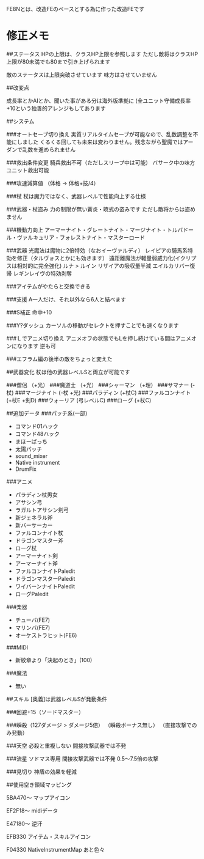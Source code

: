 FE8Nとは、改造FEのベースとする為に作った改造FEです

# 修正メモ

##ステータス
HPの上限は、クラスHP上限を参照します
ただし敵将はクラスHP上限が80未満でも80まで引き上げられます

敵のステータスは上限突破させています
味方はさせていません

##改変点

成長率とかAIとか、聞いた事がある分は海外版準拠に
(全ユニット守備成長率+10という独善的アレンジもしてあります

##システム

###オートセーブ切り換え
実質リアルタイムセーブが可能なので、乱数調整を不能にしました
くるくる回しても未来は変わりません。残念ながら聖魔ではアーダンで乱数を進められません

###救出条件変更
騎兵救出不可（ただしスリープ中は可能）
バサーク中の味方ユニット救出可能

###攻速減算値
（体格 → 体格+技/4）

###杖
杖は魔力ではなく、武器レベルで性能向上する仕様

###武器・杖盗み
力の制限が無い蒼炎・暁式の盗みです
ただし敵将からは盗めません

###機動力向上
アーマーナイト・グレートナイト・マージナイト・トルバドール・ヴァルキュリア・フォレストナイト・マスターロード

###武器
光魔法は魔物に2倍特効（なおイーヴァルディ）
レイピアの騎馬系特効を修正（タルヴォスとかにも効きます）
遠距離魔法が軽量弱威力化(イクリプスは相対的に完全強化)
ルナ > ルイン
リザイアの吸収量半減
エイルカリバー復帰
レギンレイヴの特効剥奪

###アイテムがやたらと交換できる

###支援
A一人だけ、それ以外なら6人と結べます

###S補正
命中+10

###Y?ダッシュ
カーソルの移動がセレクトを押すことでも速くなります

###Ｌでアニメ切り換え
アニメオフの状態でもLを押し続けている間はアニメオンになります
逆も可


###エフラム編の後半の敵をちょっと変えた

##武器変化
杖は他の武器レベルSと両立が可能です

###僧侶
（+光）
###魔道士
（+光）
###シャーマン
（+理）
###サマナー
(-杖)
###マージナイト
(-杖 +光)
###パラディン
(+杖C)
###ファルコンナイト
(+杖E +剣D)
###ウォーリア
(弓レベルC)
###ローグ
(+杖C)

##追加データ
###パッチ系(一部)
* コマンド01ハック
* コマンド48ハック
* まほーぱっち
* 太陽パッチ
* sound_mixer
* Native instrument 
* DrumFix

###アニメ
* パラディン杖男女
* アサシン弓
* ラガルトアサシン剣弓
* 新ジェネラル斧
* 新バーサーカー
* ファルコンナイト杖
* ドラゴンマスター斧
* ローグ杖
* アーマーナイト剣
* アーマーナイト斧
* ファルコンナイトPaledit
* ドラゴンマスターPaledit
* ワイバーンナイトPaledit
* ローグPaledit

###楽器
* チューバ(FE7)
* マリンバ(FE7)
* オーケストラヒット(FE6)

###MIDI
* 新紋章より「決起のとき」(100)

###魔法
* 無い

##スキル
[奥義]は武器レベルSが発動条件

###回避+15（ソードマスター）

###瞬殺（127ダメージ > ダメージ5倍）
（瞬殺ボーナス無し）
（直接攻撃でのみ発動）

###天空
必殺と重複しない
間接攻撃武器では不発

###流星
ソドマス専用
間接攻撃武器では不発
0.5～7.5倍の攻撃

###見切り
神盾の効果を軽減

##使用空き領域マッピング

5BA470～
マップアイコン

EF2F18～
midiデータ

E47180～
逆汗

EFB330
アイテム・スキルアイコン

F04330
NativeInstrumentMap
あと色々

